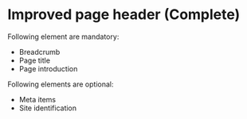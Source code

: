 # Improved page header (Complete)

Following element are mandatory:
* Breadcrumb
* Page title
* Page introduction

Following elements are optional:
* Meta items
* Site identification

